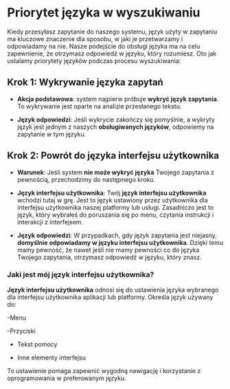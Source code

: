 # Priorytet języka w wyszukiwaniu


Kiedy przesyłasz zapytanie do naszego systemu, język użyty w zapytaniu ma kluczowe znaczenie dla sposobu, w jaki je przetwarzamy i odpowiadamy na nie. Nasze podejście do obsługi języka ma na celu zapewnienie, że otrzymasz odpowiedź w języku, który rozumiesz. Oto jak ustalamy priorytety języków podczas procesu wyszukiwania:


## Krok 1: Wykrywanie języka zapytań


- **Akcja podstawowa**: system najpierw próbuje **wykryć język zapytania**. To wykrywanie jest oparte na analizie przesłanego tekstu.

- **Język odpowiedzi**: Jeśli wykrycie zakończy się pomyślnie, a wykryty język jest jednym z naszych **obsługiwanych języków**, odpowiemy na zapytanie w tym języku.


## Krok 2: Powrót do języka interfejsu użytkownika


- **Warunek**: Jeśli system **nie może wykryć języka** Twojego zapytania z pewnością, przechodzimy do następnego kroku.

- **Język interfejsu użytkownika**: Twój **język interfejsu użytkownika** wchodzi tutaj w grę. Jest to język ustawiony przez użytkownika dla interfejsu użytkownika naszej platformy lub usługi. Zasadniczo jest to język, który wybrałeś do poruszania się po menu, czytania instrukcji i interakcji z interfejsem.

- **Język odpowiedzi**: W przypadkach, gdy język zapytania jest niejasny, **domyślnie odpowiadamy w języku interfejsu użytkownika**. Dzięki temu mamy pewność, że nawet jeśli nie mamy pewności co do języka Twojego zapytania, otrzymasz odpowiedź w języku, który znasz.


### Jaki jest mój język interfejsu użytkownika?


**Język interfejsu użytkownika** odnosi się do ustawienia języka wybranego dla interfejsu użytkownika aplikacji lub platformy. Określa język używany do:

-Menu

-Przyciski

- Tekst pomocy

- Inne elementy interfejsu


To ustawienie pomaga zapewnić wygodną nawigację i korzystanie z oprogramowania w preferowanym języku.
